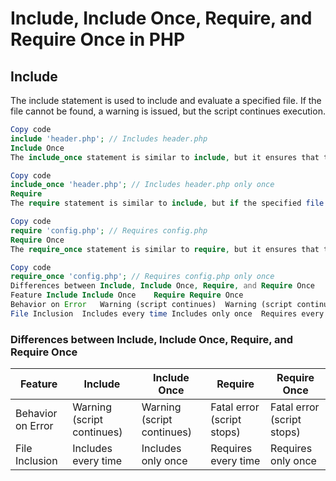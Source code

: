 # Include, Include Once, Require, and Require Once in PHP
## Include
The include statement is used to include and evaluate a specified file. If the file cannot be found, a warning is issued, but the script continues execution.

```php
Copy code
include 'header.php'; // Includes header.php
Include Once
The include_once statement is similar to include, but it ensures that the file is included only once during the script execution. If the file has already been included, it will not be included again.
```

```php
Copy code
include_once 'header.php'; // Includes header.php only once
Require
The require statement is similar to include, but if the specified file cannot be found, it produces a fatal error and stops the script execution.
```

```php
Copy code
require 'config.php'; // Requires config.php
Require Once
The require_once statement is similar to require, but it ensures that the file is included only once during the script execution.
```
```php
Copy code
require_once 'config.php'; // Requires config.php only once
Differences between Include, Include Once, Require, and Require Once
Feature	Include	Include Once	Require	Require Once
Behavior on Error	Warning (script continues)	Warning (script continues)	Fatal error (script stops)	Fatal error (script stops)
File Inclusion	Includes every time	Includes only once	Requires every time	Requires only once
```

### Differences between Include, Include Once, Require, and Require Once

| Feature                | Include                      | Include Once                  | Require                     | Require Once                |
|------------------------|------------------------------|-------------------------------|-----------------------------|-----------------------------|
| Behavior on Error      | Warning (script continues)   | Warning (script continues)    | Fatal error (script stops)  | Fatal error (script stops)  |
| File Inclusion         | Includes every time          | Includes only once            | Requires every time         | Requires only once          |
